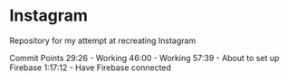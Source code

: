 # Instagram
Repository for my attempt at recreating Instagram

Commit Points
29:26 - Working
46:00 - Working
57:39 - About to set up Firebase
1:17:12 - Have Firebase connected